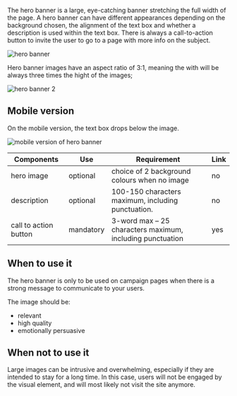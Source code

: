 The hero banner is a large, eye-catching banner stretching the full width of the page. A hero banner can have different appearances depending on the background chosen, the alignment of the text box and whether a description is used within the text box. There is always a call-to-action button to invite the user to go to a page with more info on the subject.

![hero banner](https://inno-ecl.s3.amazonaws.com/media/images/EC/Hero%20Banner/Hero%20Banner01.jpg)

Hero banner images have an aspect ratio of 3:1, meaning the with will be always three times the hight of the images;

![hero banner 2](https://inno-ecl.s3.amazonaws.com/media/images/EC/Hero%20Banner/Hero%20Banner02.png)

## Mobile version

On the mobile version, the text box drops below the image.

![mobile version of hero banner](https://inno-ecl.s3.amazonaws.com/media/images/EC/Hero%20Banner/Hero%20Banner03.png)

| Components            | Use       | Requirement                                               | Link |
| --------------------- | --------- | --------------------------------------------------------- | ---- |
| hero image            | optional  | choice of 2 background colours when no image              | no   |
| description           | optional  | 100-150 characters maximum, including punctuation.        | no   |
| call to action button | mandatory | 3-word max – 25 characters maximum, including punctuation | yes  |

## When to use it

The hero banner is only to be used on campaign pages when there is a strong message to communicate to your users.

The image should be:

- relevant
- high quality
- emotionally persuasive

## When not to use it

Large images can be intrusive and overwhelming, especially if they are intended to stay for a long time. In this case, users will not be engaged by the visual element, and will most likely not visit the site anymore.
